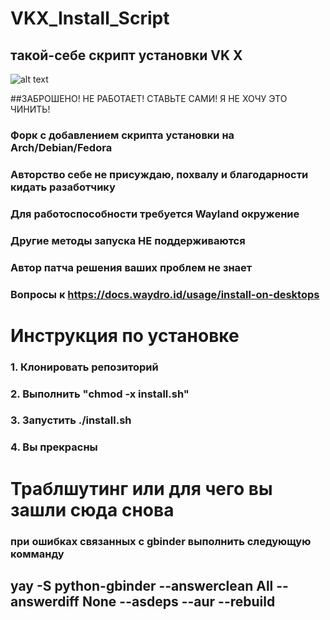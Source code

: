 # VKX_Install_Script

## такой-себе скрипт установки VK X

![alt text](https://github.com/da1la/VKX_Arch_Script/blob/master/photo_2023-06-03_03-41-35.jpg?raw=true)

##ЗАБРОШЕНО! НЕ РАБОТАЕТ! СТАВЬТЕ САМИ! Я НЕ ХОЧУ ЭТО ЧИНИТЬ!

### Форк с добавлением скрипта установки на Arch/Debian/Fedora
### Авторство себе не присуждаю, похвалу и благодарности кидать разаботчику

### Для работоспособности требуется Wayland окружение
### Другие методы запуска НЕ поддерживаются
### Автор патча решения ваших проблем не знает
### Вопросы к https://docs.waydro.id/usage/install-on-desktops

# Инструкция по установке
### 1. Клонировать репозиторий
### 2. Выполнить "chmod -x install.sh"
### 3. Запустить ./install.sh
### 4. Вы прекрасны

# Траблшутинг или для чего вы зашли сюда снова
### при ошибках связанных с gbinder выполнить следующую комманду
## yay -S python-gbinder --answerclean All --answerdiff None --asdeps --aur --rebuild
